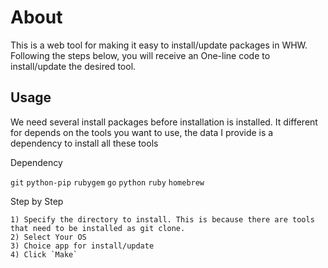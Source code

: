# About
This is a web tool for making it easy to install/update packages in WHW. Following the steps below, you will receive an One-line code to install/update the desired tool.

## Usage
We need several install packages before installation is installed. It different for depends on the tools you want to use, the data I provide is a dependency to install all these tools

Dependency


`git` `python-pip` `rubygem` `go` `python` `ruby` `homebrew`

Step by Step
```
1) Specify the directory to install. This is because there are tools that need to be installed as git clone. 
2) Select Your OS
3) Choice app for install/update
4) Click `Make`
```
